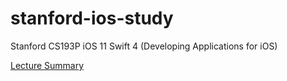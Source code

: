 # stanford-ios-study
Stanford CS193P iOS 11 Swift 4 (Developing Applications for iOS)

[Lecture Summary](https://github.com/stanford-ios-study/minseo/wiki)
